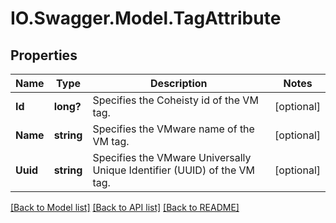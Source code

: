 # IO.Swagger.Model.TagAttribute
## Properties

Name | Type | Description | Notes
------------ | ------------- | ------------- | -------------
**Id** | **long?** | Specifies the Coheisty id of the VM tag. | [optional] 
**Name** | **string** | Specifies the VMware name of the VM tag. | [optional] 
**Uuid** | **string** | Specifies the VMware Universally Unique Identifier (UUID) of the VM tag. | [optional] 

[[Back to Model list]](../README.md#documentation-for-models) [[Back to API list]](../README.md#documentation-for-api-endpoints) [[Back to README]](../README.md)

